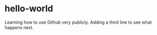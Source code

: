 # hello-world
Learning how to use Github very publicly.
Adding a third line to see what happens next.
